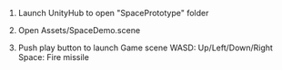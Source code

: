 1. Launch UnityHub to open "SpacePrototype" folder

2. Open Assets/SpaceDemo.scene

3. Push play button to launch Game scene
   WASD: Up/Left/Down/Right
   Space: Fire missile
